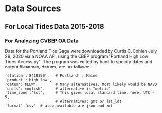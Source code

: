 # Data Sources
## For Local Tides Data 2015-2018
### For Analyzing CVBEP OA Data

Data for the Portland Tide Gage were downloaded by Curtis C. Bohlen July 29, 2020 via a NOAA API, using the CBEP program "Portland High Low Tides Access.py".  The program was edited by hand to specify dates and output filenames, datums, etc. as follows:

    'station':'8418150',   # Portland'', Maine
    'product':'high_low',
    'datum':'MLLW',        # Many alternatives. Most likely would be NAVD
    'units':'english',     # alternative is "metric"
    'time_zone':'lst',     # This gives local standard time, here, UTC - 5,
                           # Alternatives: gmt or lst_ldt
    'format':'csv'  # also available are json and xml
